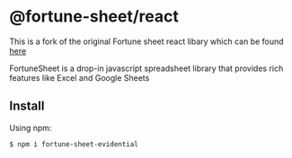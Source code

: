 # @fortune-sheet/react

This is a fork of the original Fortune sheet react libary which can be found [here](https://github.com/ruilisi/fortune-sheet)

FortuneSheet is a drop-in javascript spreadsheet library that provides rich features like Excel and Google Sheets


## Install

Using npm:

```bash
$ npm i fortune-sheet-evidential
```

